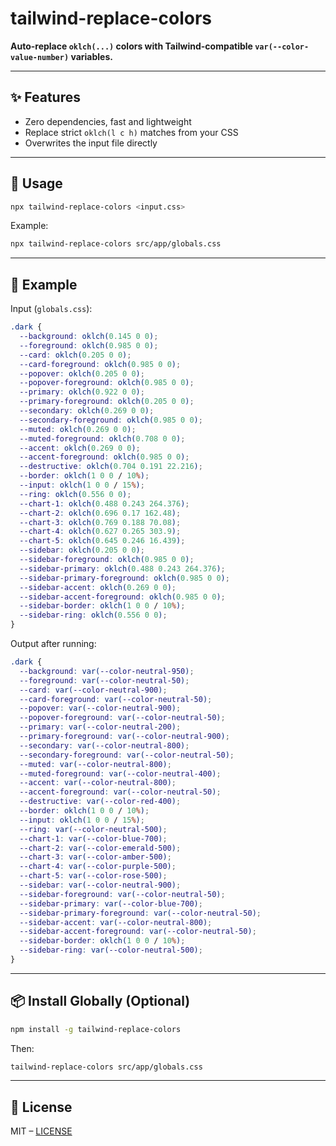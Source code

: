 # tailwind-replace-colors

**Auto-replace `oklch(...)` colors with Tailwind-compatible `var(--color-value-number)` variables.**

---

## ✨ Features

- Zero dependencies, fast and lightweight
- Replace strict `oklch(l c h)` matches from your CSS
- Overwrites the input file directly

---

## 🚀 Usage

```bash
npx tailwind-replace-colors <input.css>
```

Example:

```bash
npx tailwind-replace-colors src/app/globals.css
```

---

## 📂 Example

Input (`globals.css`):

```css
.dark {
  --background: oklch(0.145 0 0);
  --foreground: oklch(0.985 0 0);
  --card: oklch(0.205 0 0);
  --card-foreground: oklch(0.985 0 0);
  --popover: oklch(0.205 0 0);
  --popover-foreground: oklch(0.985 0 0);
  --primary: oklch(0.922 0 0);
  --primary-foreground: oklch(0.205 0 0);
  --secondary: oklch(0.269 0 0);
  --secondary-foreground: oklch(0.985 0 0);
  --muted: oklch(0.269 0 0);
  --muted-foreground: oklch(0.708 0 0);
  --accent: oklch(0.269 0 0);
  --accent-foreground: oklch(0.985 0 0);
  --destructive: oklch(0.704 0.191 22.216);
  --border: oklch(1 0 0 / 10%);
  --input: oklch(1 0 0 / 15%);
  --ring: oklch(0.556 0 0);
  --chart-1: oklch(0.488 0.243 264.376);
  --chart-2: oklch(0.696 0.17 162.48);
  --chart-3: oklch(0.769 0.188 70.08);
  --chart-4: oklch(0.627 0.265 303.9);
  --chart-5: oklch(0.645 0.246 16.439);
  --sidebar: oklch(0.205 0 0);
  --sidebar-foreground: oklch(0.985 0 0);
  --sidebar-primary: oklch(0.488 0.243 264.376);
  --sidebar-primary-foreground: oklch(0.985 0 0);
  --sidebar-accent: oklch(0.269 0 0);
  --sidebar-accent-foreground: oklch(0.985 0 0);
  --sidebar-border: oklch(1 0 0 / 10%);
  --sidebar-ring: oklch(0.556 0 0);
}
```

Output after running:

```css
.dark {
  --background: var(--color-neutral-950);
  --foreground: var(--color-neutral-50);
  --card: var(--color-neutral-900);
  --card-foreground: var(--color-neutral-50);
  --popover: var(--color-neutral-900);
  --popover-foreground: var(--color-neutral-50);
  --primary: var(--color-neutral-200);
  --primary-foreground: var(--color-neutral-900);
  --secondary: var(--color-neutral-800);
  --secondary-foreground: var(--color-neutral-50);
  --muted: var(--color-neutral-800);
  --muted-foreground: var(--color-neutral-400);
  --accent: var(--color-neutral-800);
  --accent-foreground: var(--color-neutral-50);
  --destructive: var(--color-red-400);
  --border: oklch(1 0 0 / 10%);
  --input: oklch(1 0 0 / 15%);
  --ring: var(--color-neutral-500);
  --chart-1: var(--color-blue-700);
  --chart-2: var(--color-emerald-500);
  --chart-3: var(--color-amber-500);
  --chart-4: var(--color-purple-500);
  --chart-5: var(--color-rose-500);
  --sidebar: var(--color-neutral-900);
  --sidebar-foreground: var(--color-neutral-50);
  --sidebar-primary: var(--color-blue-700);
  --sidebar-primary-foreground: var(--color-neutral-50);
  --sidebar-accent: var(--color-neutral-800);
  --sidebar-accent-foreground: var(--color-neutral-50);
  --sidebar-border: oklch(1 0 0 / 10%);
  --sidebar-ring: var(--color-neutral-500);
}
```

---

## 📦 Install Globally (Optional)

```bash
npm install -g tailwind-replace-colors
```

Then:

```bash
tailwind-replace-colors src/app/globals.css
```

---

## 📄 License

MIT – [LICENSE](LICENSE)
